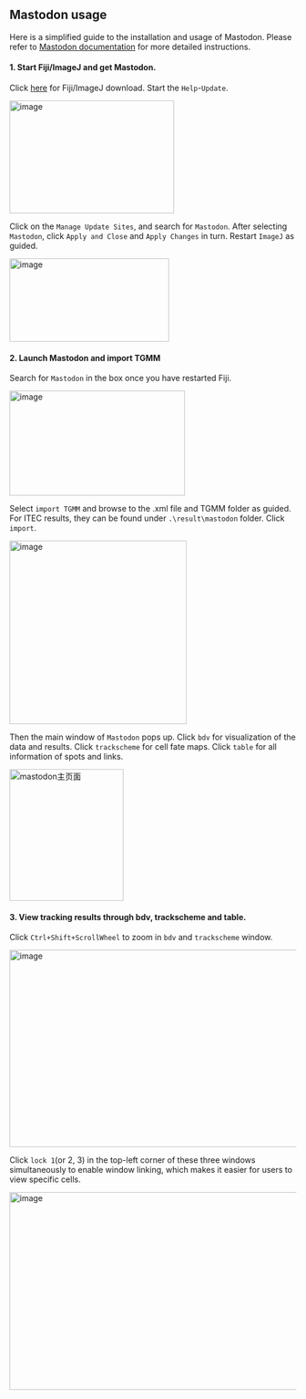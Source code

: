 ## Mastodon usage

   Here is a simplified guide to the installation and usage of Mastodon. Please refer to [Mastodon documentation](https://mastodon.readthedocs.io/en/latest/index.html) for more detailed instructions.
   
#### 1. Start Fiji/ImageJ and get Mastodon.
   Click [here](https://imagej.net/software/fiji/downloads) for Fiji/ImageJ download. Start the `Help`-`Update`.

<img width="289" height="198" alt="image" src="https://github.com/user-attachments/assets/1b2bdba6-646d-42b8-b923-510faae165a0" />


   Click on the `Manage Update Sites`, and search for `Mastodon`. After selecting `Mastodon`, click `Apply and Close` and `Apply Changes` in turn. Restart `ImageJ` as guided.

<img width="280" height="146" alt="image" src="https://github.com/user-attachments/assets/baaa0172-8b94-46d0-97ea-1ba5da066282" />


   
#### 2. Launch Mastodon and import TGMM

   Search for `Mastodon` in the box once you have restarted Fiji.

<img width="308" height="184" alt="image" src="https://github.com/user-attachments/assets/5718d413-7683-4ef0-805c-d73f11bd71e7" />

   
   Select `import TGMM` and browse to the .xml file and TGMM folder as guided. For ITEC results, they can be found under `.\result\mastodon` folder. Click `import`.
   
<img width="311" height="322" alt="image" src="https://github.com/user-attachments/assets/faf56988-e0d9-4f62-92e0-fbb725cbc15f" />

   
   Then the main window of `Mastodon` pops up. Click `bdv` for visualization of the data and results. Click `trackscheme` for cell fate maps. Click `table` for all information of spots and links.

<img width="200" height="231" alt="mastodon主页面" src="https://github.com/user-attachments/assets/a1c500dc-f47c-49de-a7a9-2e24257502db" />


#### 3. View tracking results through bdv, trackscheme and table.

   Click `Ctrl+Shift+ScrollWheel` to zoom in `bdv` and `trackscheme` window.

<img width="638" height="346" alt="image" src="https://github.com/user-attachments/assets/ee468629-b8fa-4180-b297-052ef21fa2a3" />

   
   Click `lock 1`(or 2, 3) in the top-left corner of these three windows simultaneously to enable window linking, which makes it easier for users to view specific cells.

<img width="639" height="347" alt="image" src="https://github.com/user-attachments/assets/b793a31a-a711-445b-8904-341acc954ade" />


   




